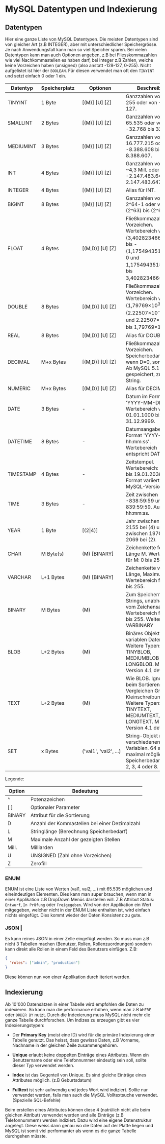 # MySQL Datentypen und Indexierung

## Datentypen

Hier eine ganze Liste von MySQL Datentypen. Die meisten Datentypen sind von gleicher Art (z.B INTEGER), aber mit unterschiedlicher Speichergrösse. Je nach Anwendungsfall kann man so viel Speicher sparen. Bei vielen Datentypen kann man auch Optionen angeben, z.B bei Fliesskommazahlen wie viel Nachkommastellen es haben darf, bei Integer z.B Zahlen, welche keine Vorzeichen haben (unsigned) (also anstatt -128-127, 0-255).
Nicht aufgelistet ist hier der ```BOOLEAN```. Für diesen verwendet man oft den ```TINYINT``` und setzt einfach 0 oder 1 ein.

| Datentyp  | Speicherplatz  | Optionen                | Beschreibung                                                                                                                                                                              |
| --------- | -------------- | ----------------------- | ----------------------------------------------------------------------------------------------------------------------------------------------------------------------------------------- |
| TINYINT   | 1 Byte         |   \[(M)\] \[U\] \[Z\]   | Ganzzahlen von 0 bis 255 oder von -128 bis 127.                                                                                                                                           |
| SMALLINT  | 2 Bytes        |   \[(M)\] \[U\] \[Z\]   | Ganzzahlen von 0 bis 65.535 oder von -32.768 bis 32.767.                                                                                                                                  |
| MEDIUMINT | 3 Bytes        |   \[(M)\] \[U\] \[Z\]   | Ganzzahlen von 0 bis 16.777.215 oder von -8.388.608 bis 8.388.607.                                                                                                                        |
| INT       | 4 Bytes        |   \[(M)\] \[U\] \[Z\]   | Ganzzahlen von 0 bis ~4,3 Mill. oder von -2.147.483.648 bis 2.147.483.647.                                                                                                                |
| INTEGER   | 4 Bytes        |   \[(M)\] \[U\] \[Z\]   | Alias für INT.                                                                                                                                                                            |
| BIGINT    | 8 Bytes        |   \[(M)\] \[U\] \[Z\]   | Ganzzahlen von 0 bis 2^64-1 oder von -(2^63) bis (2^63)-1.                                                                                                                                |
| FLOAT     | 4 Bytes        |   \[(M,D)\] \[U\] \[Z\] | Fließkommazahl mit Vorzeichen. Wertebereich von -(3,402823466×10<sup>38</sup>) bis -(1,175494351×10<sup>\-38</sup>), 0 und 1,175494351×10<sup>\-38</sup> bis 3,402823466×10<sup>38</sup>. |
| DOUBLE    | 8 Bytes        |   \[(M,D)\] \[U\] \[Z\] | Fließkommazahl mit Vorzeichen. Wertebereich von -(1,79769×10<sup>308</sup>) bis -(2.22507×10<sup>\-308</sup>), 0 und 2.22507×10<sup>\-308</sup> bis 1,79769×10<sup>308</sup>              |
| REAL      | 8 Bytes        |   \[(M,D)\] \[U\] \[Z\] | Alias für DOUBLE.                                                                                                                                                                         |
| DECIMAL   | M+x Bytes      |   \[(M,D)\] \[U\] \[Z\] | Fließkommazahl mit Vorzeichen. Speicherbedarf: x=1 wenn D=0, sonst x=2. Ab MySQL 5.1 binär gespeichert, zuvor als String.                                                                 |
| NUMERIC   | M+x Bytes      |   \[(M,D)\] \[U\] \[Z\] | Alias für DECIMAL.                                                                                                                                                                        |
| DATE      | 3 Bytes        |   -                     | Datum im Format 'YYYY-MM-DD'. Wertebereich von 01.01.1000 bis 31.12.9999.                                                                                                                 |
| DATETIME  | 8 Bytes        |   -                     | Datumsangabe im Format 'YYYY-MM-DD hh:mm:ss'. Wertebereich entspricht DATE.                                                                                                               |
| TIMESTAMP | 4 Bytes        |   -                     | Zeitstempel. Wertebereich: 1.1.1970 bis 19.01.2038. Das Format variiert in den MySQL-Versionen.                                                                                           |
| TIME      | 3 Bytes        |   -                     | Zeit zwischen -838:59:59 und 839:59:59. Ausgabe: hh:mm:ss.                                                                                                                                |
| YEAR      | 1 Byte         |   \[(2\|4)\]             | Jahr zwischen 1901 bis 2155 bei (4) und zwischen 1970 bis 2069 bei (2).                                                                                                                   |
| CHAR      | M Byte(s)      |   (M) \[BINARY\]        | Zeichenkette fester Länge M. Wertebereich für M: 0 bis 255.                                                                                                                               |
| VARCHAR   | L+1 Bytes      |   (M) \[BINARY\]        | Zeichenkette variabler Länge, Maximum ist M. Wertebereich für M: 0 bis 255.                                                                                                               |
| BINARY    | M Bytes        |   (M)                   | Zum Speichern binärer Strings, unabhängig vom Zeichensatz. Wertebereich für M: 0 bis 255. Weiterer Typ: VARBINARY                                                                         |
| BLOB      | L+2 Bytes      |   (M)                   | Binäres Objekt mit variablen Daten. Weitere Typen: TINYBLOB, MEDIUMBLOB und LONGBLOB. M ist ab Version 4.1 definierbar.                                                                   |
| TEXT      | L+2 Bytes      |   (M)                   | Wie BLOB. Ignoriert beim Sortieren & Vergleichen Groß- und Kleinschreibung. Weitere Typen: TINYTEXT, MEDIUMTEXT, LONGTEXT. M ist ab Version 4.1 definierbar.                              |
| SET       | x Bytes        |   ('val1', 'val2', ...) | String-Objekt mit verschiedenen Variablen. 64 sind maximal möglich. Speicherbedarf: x ist 1, 2, 3, 4 oder 8.                                                                              |

Legende:

| Option | Bedeutung
| ------ | --------------------------------------------- |
| ^      | Potenzzeichen                                 |
| \[ \]  | Optionaler Parameter                          |
| BINARY | Attribut für die Sortierung                   |
| D      | Anzahl der Kommastellen bei einer Dezimalzahl |
| L      | Stringlänge (Berechnung Speicherbedarf)       |
| M      | Maximale Anzahl der gezeigten Stellen         |
| Mill.  | Milliarden                                    |
| U      | UNSIGNED (Zahl ohne Vorzeichen)               |
| Z      | Zerofill                                      |

### ENUM

ENUM ist eine Liste von Werten (val1, val2, ...) mit 65.535 möglichen und eineindeutigen Elementen.
Dies kann man super brauchen, wenn man in einer Applikation z.B DropDown Menüs darstellen will. Z.B Attribut Status: ```Entwurf```, ```In Prüfung``` oder ```Freigegeben```. Wird von der Applikation ein Wert mitgegeben, welcher nicht in der ENUM Liste enthalten ist, wird einfach nichts eingefügt. Dies kommt wieder der Daten Konsistenz zu gute.

### JSON                                                                                              |

Es kann reines JSON in einer Zelle eingefügt werden. So muss man z.B nicht 3 Tabellen machen (Benutzer, Rollen, Rollenzuordnungen) sondern kann direkt alle Rollen in einem Feld des Benutzers einfügen. Z.B:

```json
{
  "roles": ["admin", "production"]
}
```

Diese können nun von einer Applikation durch iteriert werden.

## Indexierung

Ab 10'000 Datensätzen in einer Tabelle wird empfohlen die Daten zu indexieren. So kann man die performance erhöhen, wenn man z.B ```WHERE``` oder ```ORDER BY``` nutzt. Durch die Indexierung muss MySQL nicht mehr die ganze Tabelle durchforschen. Um Indizes zu erzeugen gibt es vier Indexierungstypen:

* Der **Primary Key** (meist eine ID) wird für die primäre Indexierung einer Tabelle genutzt. Das heisst, dass gewisse Daten, z.B Vorname, Nachname in der gleichen Zeile zusammengehören.

* **Unique** erlaubt keine doppelten Einträge eines Attributes. Wenn ein Benutzername oder eine Telefonnummer eindeutig sein soll, sollte dieser Typ verwendet werden.

* **Index** ist das Gegenteil von Unique. Es sind gleiche Einträge eines Attributes möglich. (z.B Geburtsdatum)

* **Fulltext** ist sehr aufwendig und jedes Wort wird indiziert. Sollte nur verwendet werden, falls man auch die MySQL Volltextsuche verwendet. (Spezielle SQL-Befehle)

Beim erstellen eines Attributes können diese 4 (natrülich nicht alle beim gleichen Attribut) verwendet werden und alle Einträge (z.B Telefonnummern) werden indiziert. Dazu wird eine eigene Datenstruktur angelegt. Diese weiss dann genau wo die Daten auf der Platte liegen und MySQL ist somit viel performanter als wenn es die ganze Tabelle durchgehen müsste.
